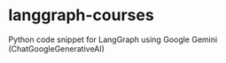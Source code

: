 # langgraph-courses

Python code snippet for LangGraph using Google Gemini (ChatGoogleGenerativeAI)
